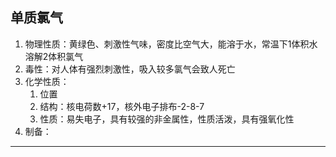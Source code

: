 ## 单质氯气
1. 物理性质：黄绿色、刺激性气味，密度比空气大，能溶于水，常温下1体积水溶解2体积氯气
2. 毒性：对人体有强烈刺激性，吸入较多氯气会致人死亡
3. 化学性质：
	1. 位置
	 2. 结构：核电荷数+17，核外电子排布-2-8-7
	  3. 性质：易失电子，具有较强的非金属性，性质活泼，具有强氧化性
4. 制备：

---
